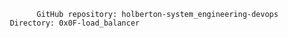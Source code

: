                  GitHub repository: holberton-system_engineering-devops
           Directory: 0x0F-load_balancer
